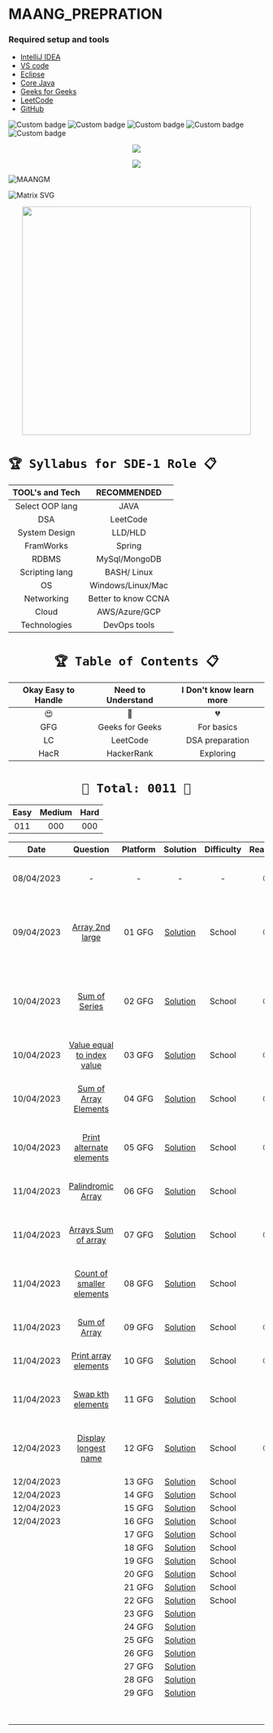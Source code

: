 # MAANG_PREPRATION




### Required setup and tools

- [IntelliJ IDEA ](https://www.jetbrains.com/idea/)
- [VS code](https://code.visualstudio.com/)
- [Eclipse](https://www.eclipse.org/)
- [Core Java](https://docs.oracle.com/en/java/)
- [Geeks for Geeks](https://practice.geeksforgeeks.org/home)
- [LeetCode](https://leetcode.com/)
- [GitHub](https://github.com/)





![Custom badge](https://img.shields.io/badge/Repo-Started-brightgreen)   ![Custom badge](https://img.shields.io/badge/MAANG-Prepration-ff69b4)
![Custom badge](https://img.shields.io/badge/ARRAYS-Started-green)      ![Custom badge](https://img.shields.io/badge/LinkedList-NotYet-yellow)
![Custom badge](https://img.shields.io/badge/YOGESH-OnDuty-ff69b4)





<p align="center">
    <a href="https://github.com/yogeshjoga/MAANG_PREPRATION#readme" target="_blank"> <img src="https://readme-typing-svg.herokuapp.com?font=Tourney&center=true&vCenter=true&color=2CFF00&size=65&pause=750&width=1280&height=80&lines=The+Complete+MAANG+Preparation"/> </a>
</p>

<p align="center">
    <a href="https://github.com/yogeshjoga/MAANG_PREPRATION#readme" target="_blank"> <img src="https://readme-typing-svg.herokuapp.com?font=Tourney&center=true&vCenter=true&color=&size=45&pause=750&width=1280&height=80&lines=Target+is+Per+Day+3+DSA+problems"/> </a>
</p>


![MAANGM](https://user-images.githubusercontent.com/36118169/230730170-3574e442-8073-45bf-a91a-4ed2f299b859.gif)

![Matrix SVG](https://raw.githubusercontent.com/rodrigograca31/rodrigograca31/master/matrix.svg)

<p align="center">
    <img src="https://readme-jokes.vercel.app/api" width="450px" />
</p>


# `🏆 Syllabus for SDE-1 Role 📋`


| TOOL's and Tech |     RECOMMENDED     | 
|:---------------:|:-------------------:|
| Select OOP lang |        JAVA         |  
|       DSA       |      LeetCode       |  
|  System Design  |       LLD/HLD       |  
|    FramWorks    |       Spring        | 
|      RDBMS      |    MySql/MongoDB    |  
| Scripting lang  |     BASH/ Linux     | 
|       OS        |  Windows/Linux/Mac  | 
|   Networking    | Better to know CCNA | 
|      Cloud      |    AWS/Azure/GCP    | 
|  Technologies   |    DevOps tools     | 


 <div align="center">

# `🏆 Table of Contents 📋`

| Okay Easy to Handle | Need to Understand | I Don't know learn more |
|:-------------------:|:------------------:|:-----------------------:|
|         😍          |         🥵         |           💔            |
|         GFG         |  Geeks for Geeks   |       For basics        |
|         LC          |      LeetCode      |     DSA preparation     |
|        HacR         |     HackerRank     |        Exploring        |


# ` 💝 Total: 0011 💝 `

| Easy | Medium | Hard |
|:----:|:------:|:----:|
| 011  |  000   | 000  |


|    Date    |                     Question                      | Platform |             Solution             | Difficulty | Reaction |                           Description                           |
|:----------:|:-------------------------------------------------:|:--------:|:--------------------------------:|:----------:|:--------:|:---------------------------------------------------------------:|
| 08/04/2023 |                         -                         |    -     |                -                 |     -      |    😍    |               Ntg solved today just setup the env               |
| 09/04/2023 |      [Array 2nd large](https://rb.gy/1ijnm)       |  01 GFG  | [Solution](https://rb.gy/8fab9)  |   School   |    😍    | with out sort the array need to solve this problem little hard! |           
| 10/04/2023 |       [Sum of Series](https://rb.gy/qssid)        |  02 GFG  | [Solution](https://rb.gy/8fab9)  |   School   |    😍    |  Need to know about MATH formula to solve lets understand math  |   
| 10/04/2023 | [Value equal to index value](https://rb.gy/3dkql) |  03 GFG  | [Solution](https://rb.gy/8fab9)  |   School   |    😍    |                Understand concept and dry it...                 |   
| 10/04/2023 |   [Sum of Array Elements](https://rb.gy/cwkkk)    |  04 GFG  | [Solution](https://rb.gy/8fab9)  |   School   |    😍    |               sum of array elements -easy problem               |
| 10/04/2023 |  [Print alternate elements](https://rb.gy/w6gzj)  |  05 GFG  | [Solution](https://rb.gy/8fab9)  |   School   |    😍    |            very easy problem no need, for loop trick            |   
| 11/04/2023 |     [Palindromic Array](https://rb.gy/1t81r)      |  06 GFG  | [Solution](https://rb.gy/8fab9)  |   School   |    🥵    |               make sure about All String classes                |   
| 11/04/2023 |    [Arrays Sum of array](https://rb.gy/nequa)     |  07 GFG  | [Solution](https://rb.gy/8fab9)  |   School   |    😍    |                  good Question easy to handle                   |   
| 11/04/2023 | [Count of smaller elements](https://rb.gy/286dh)  |  08 GFG  | [Solution](https://rb.gy/8fab9)  |   School   |    🥵    |          little confused in operators <+,<-,<+... okay          |   
| 11/04/2023 |        [Sum of Array](https://rb.gy/wr7dz)        |  09 GFG  | [Solution](https://rb.gy/8fab9)  |   School   |    😍    |                     sum of array super easy                     |   
| 11/04/2023 |    [Print array elements](https://rb.gy/q90sq)    |  10 GFG  | [Solution](https://rb.gy/8fab9)  |   School   |    😍    |                 using for each loop super easy                  |   
| 11/04/2023 |     [Swap kth elements](https://rb.gy/70fqy)      |  11 GFG  | [Solution](https://rb.gy/8fab9)  |   School   |    🥵    |                little confused but easy problem                 |   
| 12/04/2023 |    [Display longest name](https://rb.gy/s30df)    |  12 GFG  | [Solution](https://rb.gy/8fab9)  |   School   |    😍    |       super easy problem, required string class functions       |   
| 12/04/2023 |                       []()                        |  13 GFG  | [Solution](https://rb.gy/8fab9)  |   School   |          |                                                                 |   
| 12/04/2023 |                       []()                        |  14 GFG  | [Solution](https://rb.gy/8fab9)  |   School   |          |                                                                 |   
| 12/04/2023 |                       []()                        |  15 GFG  | [Solution](https://rb.gy/8fab9)  |   School   |          |                                                                 |   
| 12/04/2023 |                       []()                        |  16 GFG  | [Solution](https://rb.gy/8fab9)  |   School   |          |                                                                 |   
|            |                       []()                        |  17 GFG  | [Solution](https://rb.gy/8fab9)  |   School   |          |                                                                 |   
|            |                       []()                        |  18 GFG  | [Solution](https://rb.gy/8fab9)  |   School   |          |                                                                 |   
|            |                                                   |  19 GFG  | [Solution](https://rb.gy/8fab9)  |   School   |          |                                                                 |   
|            |                                                   |  20 GFG  | [Solution](https://rb.gy/8fab9)  |   School   |          |                                                                 |   
|            |                                                   |  21 GFG  | [Solution](https://rb.gy/8fab9)  |   School   |          |                                                                 |   
|            |                                                   |  22 GFG  | [Solution](https://rb.gy/8fab9)  |   School   |          |                                                                 |   
|            |                                                   |  23 GFG  | [Solution](https://rb.gy/8fab9)  |            |          |                                                                 |   
|            |                                                   |  24 GFG  | [Solution](https://rb.gy/8fab9)  |            |          |                                                                 |   
|            |                                                   |  25 GFG  | [Solution](https://rb.gy/8fab9)  |            |          |                                                                 |   
|            |                                                   |  26 GFG  | [Solution](https://rb.gy/8fab9)  |            |          |                                                                 |   
|            |                                                   |  27 GFG  | [Solution](https://rb.gy/8fab9)  |            |          |                                                                 |   
|            |                                                   |  28 GFG  | [Solution](https://rb.gy/8fab9)  |            |          |                                                                 |   
|            |                                                   |  29 GFG  | [Solution](https://rb.gy/8fab9)  |            |          |                                                                 |   
|            |                                                   |          |                                  |            |          |                                                                 |   
|            |                                                   |          |                                  |            |          |                                                                 |   
|            |                                                   |          |                                  |            |          |                                                                 |   
|            |                                                   |          |                                  |            |          |                                                                 |   
|            |                                                   |          |                                  |            |          |                                                                 |   
|            |                                                   |          |                                  |            |          |                                                                 |   
|            |                                                   |          |                                  |            |          |                                                                 |   
|            |                                                   |          |                                  |            |          |                                                                 |   



</div>




